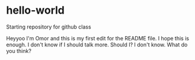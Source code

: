 # hello-world
Starting repository for github class

Heyyoo I'm Omor and this is my first edit for the README file. I hope this is enough. I don't know if I should talk more. Should I? I don't know. What do you think?
